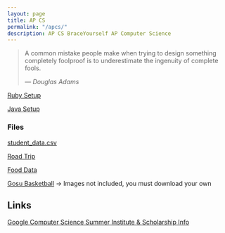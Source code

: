 ```yaml
---
layout: page
title: AP CS
permalink: "/apcs/"
description: AP CS BraceYourself AP Computer Science
---
```


> A common mistake people make when trying to design something completely foolproof is to underestimate the ingenuity of complete fools.
>
> &mdash; <cite>Douglas Adams</cite>

[Ruby Setup](/apcs/ruby_setup)

[Java Setup](/apcs/java_setup)

### Files

[student_data.csv](/public/files/apcs/student_data.csv)

[Road Trip](/public/files/apcs/RoadTrip.zip)

[Food Data](/public/files/apcs/Food.xlsx)

[Gosu Basketball](https://github.com/mvhs-apcs/basketball) -> Images not included, you must download your own

## Links

[Google Computer Science Summer Institute & Scholarship Info](https://students.googleblog.com/2018/01/showing-students-they-can-apply-for.html)


<!--## Exam

<div class="section" markdown="1">

[AP CS Exam Info](/apcs/exam)

</div>

## Labs

<div class="section" markdown="1">

[PixLab](/apcs/pixlab)

</div>-->